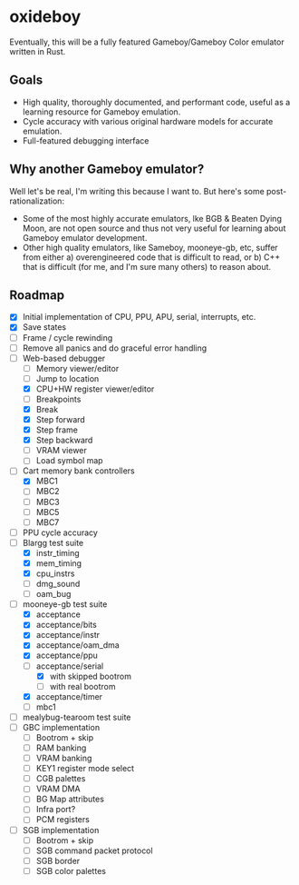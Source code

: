 # oxideboy

Eventually, this will be a fully featured Gameboy/Gameboy Color emulator written in Rust.

## Goals

 * High quality, thoroughly documented, and performant code, useful as a learning resource for Gameboy emulation.
 * Cycle accuracy with various original hardware models for accurate emulation.
 * Full-featured debugging interface

## Why another Gameboy emulator?

Well let's be real, I'm writing this because I want to. But here's some post-rationalization:

 * Some of the most highly accurate emulators, lke BGB & Beaten Dying Moon, are not open source and thus not very useful for learning about Gameboy emulator development.
 * Other high quality emulators, like Sameboy, mooneye-gb, etc, suffer from either a) overengineered code that is difficult to read, or b) C++ that is difficult (for me, and I'm sure many others) to reason about.

## Roadmap

- [x] Initial implementation of CPU, PPU, APU, serial, interrupts, etc.
- [x] Save states
- [ ] Frame / cycle rewinding
- [ ] Remove all panics and do graceful error handling
- [ ] Web-based debugger
  - [ ] Memory viewer/editor
  - [ ] Jump to location
  - [x] CPU+HW register viewer/editor
  - [ ] Breakpoints
  - [x] Break
  - [x] Step forward
  - [x] Step frame
  - [x] Step backward
  - [ ] VRAM viewer
  - [ ] Load symbol map
- [ ] Cart memory bank controllers
  - [x] MBC1
  - [ ] MBC2
  - [ ] MBC3
  - [ ] MBC5
  - [ ] MBC7
- [ ] PPU cycle accuracy
- [ ] Blargg test suite
  - [x] instr_timing
  - [x] mem_timing
  - [x] cpu_instrs
  - [ ] dmg_sound
  - [ ] oam_bug
- [ ] mooneye-gb test suite
  - [x] acceptance
  - [x] acceptance/bits
  - [x] acceptance/instr
  - [x] acceptance/oam_dma
  - [x] acceptance/ppu
  - [ ] acceptance/serial
    - [x] with skipped bootrom
    - [ ] with real bootrom
  - [x] acceptance/timer
  - [ ] mbc1
- [ ] mealybug-tearoom test suite
- [ ] GBC implementation
  - [ ] Bootrom + skip
  - [ ] RAM banking
  - [ ] VRAM banking
  - [ ] KEY1 register mode select
  - [ ] CGB palettes
  - [ ] VRAM DMA
  - [ ] BG Map attributes
  - [ ] Infra port?
  - [ ] PCM registers
- [ ] SGB implementation
  - [ ] Bootrom + skip
  - [ ] SGB command packet protocol
  - [ ] SGB border
  - [ ] SGB color palettes
